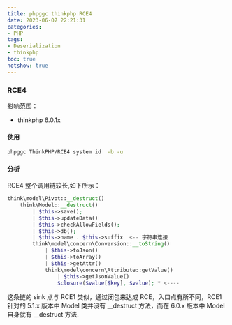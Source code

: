 ```yaml
---
title: phpggc thinkphp RCE4
date: 2023-06-07 22:21:31
categories:
- PHP
tags:
- Deserialization
- thinkphp
toc: true
notshow: true
---
```

### RCE4
影响范围：
- thinkphp 6.0.1x

#### 使用

```bash
phpggc ThinkPHP/RCE4 system id  -b -u
```


#### 分析

RCE4 整个调用链较长,如下所示：
```php                                        
think\model\Pivot::__destruct()
    think\Model::__destruct()
        | $this->save();                                   
        | $this->updateData()
        | $this->checkAllowFields();
        | $this->db();
        | $this->name . $this->suffix  <-- 字符串连接
        think\model\concern\Conversion::__toString()
            | $this->toJson()
            | $this->toArray()
            | $this->getAttr()
            think\model\concern\Attribute::getValue()
                | $this->getJsonValue()
                $closure($value[$key], $value); * <----            
```
这条链的 sink 点与 RCE1 类似，通过闭包来达成 RCE，入口点有所不同，RCE1 针对的 5.1.x 版本中 Model 类并没有 __destruct 方法，而在 6.0.x 版本中 Model 自身就有 __destruct 方法.